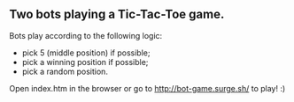 ## Two bots playing a Tic-Tac-Toe game.

Bots play according to the following logic:
  - pick 5 (middle position) if possible;
  - pick a winning position if possible;
  - pick a random position.

Open index.htm in the browser or go to http://bot-game.surge.sh/ to play! :) 
